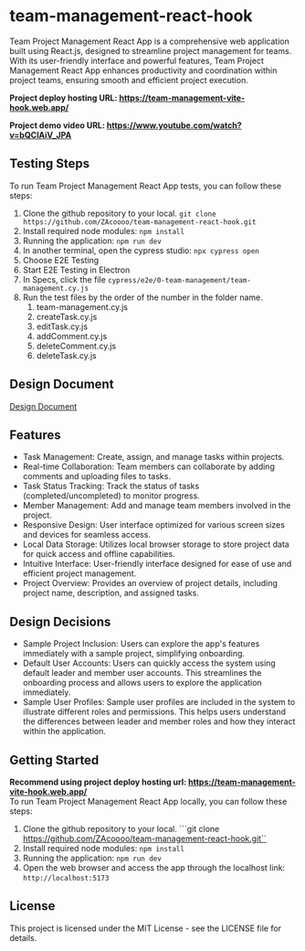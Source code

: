 # team-management-react-hook
Team Project Management React App is a comprehensive web application built using React.js, designed to streamline project management for teams. With its user-friendly interface and powerful features, Team Project Management React App enhances productivity and coordination within project teams, ensuring smooth and efficient project execution.

**Project deploy hosting URL: https://team-management-vite-hook.web.app/**

**Project demo video URL: https://www.youtube.com/watch?v=bQCIAiV_JPA**

## Testing Steps
To run Team Project Management React App tests, you can follow these steps:
1. Clone the github repository to your local.
```git clone https://github.com/ZAcoooo/team-management-react-hook.git```
2. Install required node modules:
```npm install```
3. Running the application:
```npm run dev```
4. In another terminal, open the cypress studio:
```npx cypress open```
5. Choose E2E Testing
6. Start E2E Testing in Electron
7. In Specs, click the file ```cypress/e2e/0-team-management/team-management.cy.js```
8. Run the test files by the order of the number in the folder name.
   1. team-management.cy.js
   2. createTask.cy.js
   3. editTask.cy.js
   4. addComment.cy.js
   5. deleteComment.cy.js
   6. deleteTask.cy.js

## Design Document
[Design Document](https://github.com/ZAcoooo/team-management-react-hook/blob/main/design/Project-2-Design.pdf)

## Features
- Task Management: Create, assign, and manage tasks within projects.
- Real-time Collaboration: Team members can collaborate by adding comments and uploading files to tasks.
- Task Status Tracking: Track the status of tasks (completed/uncompleted) to monitor progress.
- Member Management: Add and manage team members involved in the project.
- Responsive Design: User interface optimized for various screen sizes and devices for seamless access.
- Local Data Storage: Utilizes local browser storage to store project data for quick access and offline capabilities.
- Intuitive Interface: User-friendly interface designed for ease of use and efficient project management.
- Project Overview: Provides an overview of project details, including project name, description, and assigned tasks.

## Design Decisions
- Sample Project Inclusion: Users can explore the app's features immediately with a sample project, simplifying onboarding.
- Default User Accounts: Users can quickly access the system using default leader and member user accounts. This streamlines the onboarding process and allows users to explore the application immediately.
- Sample User Profiles: Sample user profiles are included in the system to illustrate different roles and permissions. This helps users understand the differences between leader and member roles and how they interact within the application.

## Getting Started
**Recommend using project deploy hosting url: https://team-management-vite-hook.web.app/** <br>
To run Team Project Management React App locally, you can follow these steps:
1. Clone the github repository to your local.
```git clone https://github.com/ZAcoooo/team-management-react-hook.git``
2. Install required node modules:
```npm install```
3. Running the application:
```npm run dev```
4. Open the web browser and access the app through the localhost link:
```http://localhost:5173```

## License
This project is licensed under the MIT License - see the LICENSE file for details.

